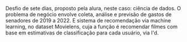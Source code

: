 Desfio de sete dias, proposto pela alura, neste caso: ciência de dados. O problema de negócio envolve coleta, análise e previsão de gastos de senadores de 2019 a 2022. E sistema de recomendação via machine learning, no dataset Movielens, cuja a função é recomendar filmes com base em estimativas de classificação para cada usuário, via I'd. 
